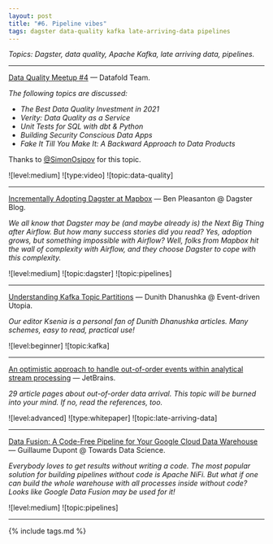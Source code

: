 ```yaml
---
layout: post
title: "#6. Pipeline vibes"
tags: dagster data-quality kafka late-arriving-data pipelines
---
```


*Topics: Dagster, data quality, Apache Kafka, late arriving data, pipelines.*

<!--cut-->

---

[Data Quality Meetup #4](https://www.datafold.com/blog/data-quality-meetup-4/) — Datafold Team.

*The following topics are discussed:*

- *The Best Data Quality Investment in 2021*
- *Verity: Data Quality as a Service*
- *Unit Tests for SQL with dbt & Python*
- *Building Security Conscious Data Apps*
- *Fake It Till You Make It: A Backward Approach to Data Products*

Thanks to [@SimonOsipov](https://twitter.com/OsipovSimon) for this topic.

![level:medium] ![type:video] ![topic:data-quality]

---

[Incrementally Adopting Dagster at Mapbox](https://medium.com/dagster-io/incrementally-adopting-dagster-at-mapbox-b635b1118594) — Ben Pleasanton @ Dagster Blog.

*We all know that Dagster may be (and maybe already is) the Next Big Thing after Airflow. But how many success stories did you read? Yes, adoption grows, but something impossible with Airflow? Well, folks from Mapbox hit the wall of complexity with Airflow, and they choose Dagster to cope with this complexity.*

![level:medium] ![topic:dagster] ![topic:pipelines]

---

[Understanding Kafka Topic Partitions](https://medium.com/event-driven-utopia/understanding-kafka-topic-partitions-ae40f80552e8) — Dunith Dhanushka @ Event-driven Utopia.

*Our editor Ksenia is a personal fan of Dunith Dhanushka articles. Many schemes, easy to read, practical use!*

![level:beginner] ![topic:kafka]

---

[An optimistic approach to handle out-of-order events within analytical stream processing](http://ceur-ws.org/Vol-2135/SEIM_2018_paper_16.pdf) — JetBrains.

*29 article pages about out-of-order data arrival. This topic will be burned into your mind. If no, read the references, too.*

![level:advanced] ![type:whitepaper] ![topic:late-arriving-data]

---

[Data Fusion: A Code-Free Pipeline for Your Google Cloud Data Warehouse](https://towardsdatascience.com/data-fusion-a-code-free-pipeline-for-your-google-cloud-data-warehouse-5b31dd4be91e) — Guillaume Dupont @ Towards Data Science.

*Everybody loves to get results without writing a code. The most popular solution for building pipelines without code is Apache NiFi. But what if one can build the whole warehouse with all processes inside without code? Looks like Google Data Fusion may be used for it!*

![level:medium] ![topic:pipelines]

---

{% include tags.md %}
